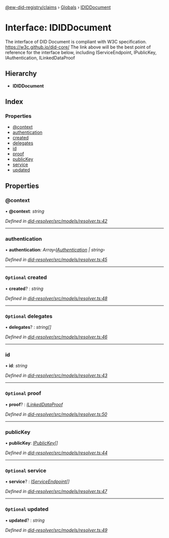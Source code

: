 [@ew-did-registry/claims](../README.md) › [Globals](../globals.md) › [IDIDDocument](ididdocument.md)

# Interface: IDIDDocument

The interface of DID Document is compliant with W3C specification.
https://w3c.github.io/did-core/
The link above will be the best point of reference for the interface below, including
IServiceEndpoint, IPublicKey, IAuthentication, ILinkedDataProof

## Hierarchy

* **IDIDDocument**

## Index

### Properties

* [@context](ididdocument.md#@context)
* [authentication](ididdocument.md#authentication)
* [created](ididdocument.md#optional-created)
* [delegates](ididdocument.md#optional-delegates)
* [id](ididdocument.md#id)
* [proof](ididdocument.md#optional-proof)
* [publicKey](ididdocument.md#publickey)
* [service](ididdocument.md#optional-service)
* [updated](ididdocument.md#optional-updated)

## Properties

###  @context

• **@context**: *string*

*Defined in [did-resolver/src/models/resolver.ts:42](https://github.com/energywebfoundation/ew-did-registry/blob/f6d3180/packages/did-resolver/src/models/resolver.ts#L42)*

___

###  authentication

• **authentication**: *Array‹[IAuthentication](iauthentication.md) | string›*

*Defined in [did-resolver/src/models/resolver.ts:45](https://github.com/energywebfoundation/ew-did-registry/blob/f6d3180/packages/did-resolver/src/models/resolver.ts#L45)*

___

### `Optional` created

• **created**? : *string*

*Defined in [did-resolver/src/models/resolver.ts:48](https://github.com/energywebfoundation/ew-did-registry/blob/f6d3180/packages/did-resolver/src/models/resolver.ts#L48)*

___

### `Optional` delegates

• **delegates**? : *string[]*

*Defined in [did-resolver/src/models/resolver.ts:46](https://github.com/energywebfoundation/ew-did-registry/blob/f6d3180/packages/did-resolver/src/models/resolver.ts#L46)*

___

###  id

• **id**: *string*

*Defined in [did-resolver/src/models/resolver.ts:43](https://github.com/energywebfoundation/ew-did-registry/blob/f6d3180/packages/did-resolver/src/models/resolver.ts#L43)*

___

### `Optional` proof

• **proof**? : *[ILinkedDataProof](ilinkeddataproof.md)*

*Defined in [did-resolver/src/models/resolver.ts:50](https://github.com/energywebfoundation/ew-did-registry/blob/f6d3180/packages/did-resolver/src/models/resolver.ts#L50)*

___

###  publicKey

• **publicKey**: *[IPublicKey](ipublickey.md)[]*

*Defined in [did-resolver/src/models/resolver.ts:44](https://github.com/energywebfoundation/ew-did-registry/blob/f6d3180/packages/did-resolver/src/models/resolver.ts#L44)*

___

### `Optional` service

• **service**? : *[IServiceEndpoint](iserviceendpoint.md)[]*

*Defined in [did-resolver/src/models/resolver.ts:47](https://github.com/energywebfoundation/ew-did-registry/blob/f6d3180/packages/did-resolver/src/models/resolver.ts#L47)*

___

### `Optional` updated

• **updated**? : *string*

*Defined in [did-resolver/src/models/resolver.ts:49](https://github.com/energywebfoundation/ew-did-registry/blob/f6d3180/packages/did-resolver/src/models/resolver.ts#L49)*
